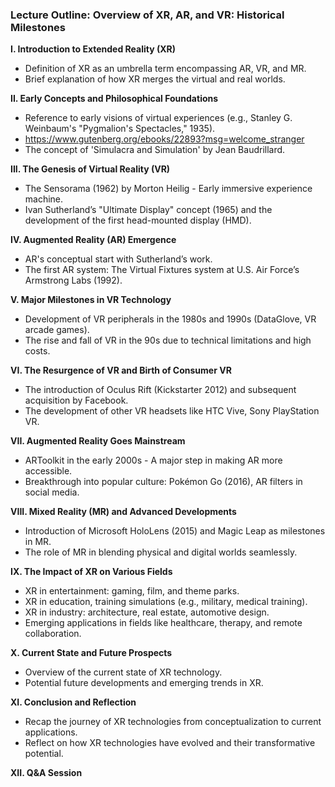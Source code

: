 ### Lecture Outline: Overview of XR, AR, and VR: Historical Milestones

**I. Introduction to Extended Reality (XR)**
   - Definition of XR as an umbrella term encompassing AR, VR, and MR.
   - Brief explanation of how XR merges the virtual and real worlds.

**II. Early Concepts and Philosophical Foundations**
   - Reference to early visions of virtual experiences (e.g., Stanley G. Weinbaum's "Pygmalion's Spectacles," 1935).
   - https://www.gutenberg.org/ebooks/22893?msg=welcome_stranger
   - The concept of 'Simulacra and Simulation' by Jean Baudrillard.

**III. The Genesis of Virtual Reality (VR)**
   - The Sensorama (1962) by Morton Heilig - Early immersive experience machine.
   - Ivan Sutherland’s "Ultimate Display" concept (1965) and the development of the first head-mounted display (HMD).

**IV. Augmented Reality (AR) Emergence**
   - AR's conceptual start with Sutherland’s work.
   - The first AR system: The Virtual Fixtures system at U.S. Air Force’s Armstrong Labs (1992).

**V. Major Milestones in VR Technology**
   - Development of VR peripherals in the 1980s and 1990s (DataGlove, VR arcade games).
   - The rise and fall of VR in the 90s due to technical limitations and high costs.

**VI. The Resurgence of VR and Birth of Consumer VR**
   - The introduction of Oculus Rift (Kickstarter 2012) and subsequent acquisition by Facebook.
   - The development of other VR headsets like HTC Vive, Sony PlayStation VR.

**VII. Augmented Reality Goes Mainstream**
   - ARToolkit in the early 2000s - A major step in making AR more accessible.
   - Breakthrough into popular culture: Pokémon Go (2016), AR filters in social media.

**VIII. Mixed Reality (MR) and Advanced Developments**
   - Introduction of Microsoft HoloLens (2015) and Magic Leap as milestones in MR.
   - The role of MR in blending physical and digital worlds seamlessly.

**IX. The Impact of XR on Various Fields**
   - XR in entertainment: gaming, film, and theme parks.
   - XR in education, training simulations (e.g., military, medical training).
   - XR in industry: architecture, real estate, automotive design.
   - Emerging applications in fields like healthcare, therapy, and remote collaboration.

**X. Current State and Future Prospects**
   - Overview of the current state of XR technology.
   - Potential future developments and emerging trends in XR.

**XI. Conclusion and Reflection**
   - Recap the journey of XR technologies from conceptualization to current applications.
   - Reflect on how XR technologies have evolved and their transformative potential.

**XII. Q&A Session**

